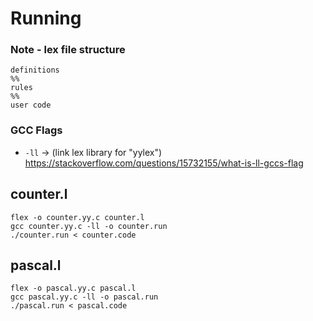 # Running

### Note - lex file structure
```
definitions
%%
rules
%%
user code
```

### GCC Flags
- `-ll` -> (link lex library for "yylex") https://stackoverflow.com/questions/15732155/what-is-ll-gccs-flag

## counter.l
```
flex -o counter.yy.c counter.l
gcc counter.yy.c -ll -o counter.run
./counter.run < counter.code
```

## pascal.l
```
flex -o pascal.yy.c pascal.l
gcc pascal.yy.c -ll -o pascal.run
./pascal.run < pascal.code
```
